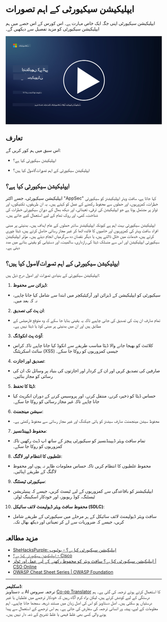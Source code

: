 <!--
CO_OP_TRANSLATOR_METADATA:
{
  "original_hash": "e4b56bb23078d3ffb7ad407d280b0c36",
  "translation_date": "2025-09-03T21:11:25+00:00",
  "source_file": "5.1 AppSec key concepts.md",
  "language_code": "ur"
}
-->
# ایپلیکیشن سیکیورٹی کے اہم تصورات

ایپلیکیشن سیکیورٹی اپنی جگہ ایک خاص مہارت ہے۔ اس کورس کے اس حصے میں ہم ایپلیکیشن سیکیورٹی کو مزید تفصیل سے دیکھیں گے۔

[![ویڈیو دیکھیں](../../translated_images/5-1_placeholder.29d7c06237ea84d113c4d91a72ee86a08f73f60187f2a32828c28cfda4f0aeb5.ur.png)](https://learn-video.azurefd.net/vod/player?id=d81dc210-ee8a-445a-aee0-aaf8a2b37af2)

## تعارف

اس سبق میں ہم کور کریں گے:

- ایپلیکیشن سیکیورٹی کیا ہے؟

- ایپلیکیشن سیکیورٹی کے اہم تصورات/اصول کیا ہیں؟

## ایپلیکیشن سیکیورٹی کیا ہے؟

ایپلیکیشن سیکیورٹی، جسے اکثر "AppSec" کہا جاتا ہے، سافٹ ویئر ایپلیکیشنز کو سیکیورٹی خطرات، کمزوریوں، اور حملوں سے محفوظ رکھنے کے عمل کو کہتے ہیں۔ یہ ان طریقوں، تکنیکوں، اور ٹولز پر مشتمل ہوتا ہے جو ایپلیکیشن کی ترقی، تعیناتی، اور دیکھ بھال کے دوران سیکیورٹی خطرات کی شناخت، کمی، اور روک تھام کے لیے استعمال کیے جاتے ہیں۔

ایپلیکیشن سیکیورٹی بہت اہم ہے کیونکہ ایپلیکیشنز سائبر حملوں کے عام اہداف ہیں۔ بدنیتی پر مبنی افراد سافٹ ویئر کی کمزوریوں اور خامیوں کا فائدہ اٹھا کر غیر مجاز رسائی حاصل کرتے ہیں، ڈیٹا چوری کرتے ہیں، خدمات میں خلل ڈالتے ہیں، یا دیگر نقصان دہ سرگرمیاں انجام دیتے ہیں۔ مؤثر ایپلیکیشن سیکیورٹی ایپلیکیشن اور اس سے منسلک ڈیٹا کی رازداری، سالمیت، اور دستیابی کو یقینی بنانے میں مدد دیتی ہے۔

## ایپلیکیشن سیکیورٹی کے اہم تصورات/اصول کیا ہیں؟

ایپلیکیشن سیکیورٹی کے بنیادی تصورات اور اصول درج ذیل ہیں:

1. **ڈیزائن سے محفوظ**:

- سیکیورٹی کو ایپلیکیشن کے ڈیزائن اور آرکیٹیکچر میں ابتدا سے شامل کیا جانا چاہیے، نہ کہ بعد میں۔

2. **ان پٹ کی تصدیق**:

- تمام صارف ان پٹ کی تصدیق کی جانی چاہیے تاکہ یہ یقینی بنایا جا سکے کہ وہ متوقع فارمیٹس کے مطابق ہیں اور ان میں بدنیتی پر مبنی کوڈ یا ڈیٹا نہیں ہے۔

3. **آؤٹ پٹ انکوڈنگ**:

- کلائنٹ کو بھیجا جانے والا ڈیٹا مناسب طریقے سے انکوڈ کیا جانا چاہیے تاکہ کراس سائٹ اسکرپٹنگ (XSS) جیسی کمزوریوں کو روکا جا سکے۔

4. **تصدیق اور اجازت**:

- صارفین کی تصدیق کریں اور ان کے کردار اور اجازتوں کی بنیاد پر وسائل تک ان کی رسائی کو مجاز بنائیں۔

5. **ڈیٹا کا تحفظ**:

- حساس ڈیٹا کو ذخیرہ کرنے، منتقل کرنے، اور پروسیس کرنے کے دوران انکرپٹ کیا جانا چاہیے تاکہ غیر مجاز رسائی کو روکا جا سکے۔

6. **سیشن مینجمنٹ**:

- محفوظ سیشن مینجمنٹ صارف سیشنز کو ہائی جیکنگ اور غیر مجاز رسائی سے محفوظ رکھتی ہے۔

7. **محفوظ ڈیپینڈنسیز**:

- تمام سافٹ ویئر ڈیپینڈنسیز کو سیکیورٹی پیچز کے ساتھ اپ ڈیٹ رکھیں تاکہ کمزوریوں کو روکا جا سکے۔

8. **غلطیوں کا انتظام اور لاگنگ**:

- محفوظ غلطیوں کا انتظام کریں تاکہ حساس معلومات ظاہر نہ ہوں اور محفوظ لاگنگ کے طریقے اپنائیں۔

9. **سیکیورٹی ٹیسٹنگ**:

- ایپلیکیشنز کو باقاعدگی سے کمزوریوں کے لیے ٹیسٹ کریں، جیسے کہ پینیٹریشن ٹیسٹنگ، کوڈ ریویوز، اور خودکار اسکیننگ ٹولز۔

10. **محفوظ سافٹ ویئر ڈیولپمنٹ لائف سائیکل (SDLC)**:

- سافٹ ویئر ڈیولپمنٹ لائف سائیکل کے ہر مرحلے میں سیکیورٹی کے طریقے شامل کریں، جیسے کہ ضروریات سے لے کر تعیناتی اور دیکھ بھال تک۔

## مزید مطالعہ

- [SheHacksPurple: ایپلیکیشن سیکیورٹی کیا ہے؟ - یوٹیوب](https://www.youtube.com/watch?v=eNmccQNzSSY)
- [ایپلیکیشن سیکیورٹی کیا ہے؟ - Cisco](https://www.cisco.com/c/en/us/solutions/security/application-first-security/what-is-application-security.html#~how-does-it-work)
- [ایپلیکیشن سیکیورٹی کیا ہے؟ سافٹ ویئر کو محفوظ رکھنے کے لیے عمل اور ٹولز | CSO Online](https://www.csoonline.com/article/566471/what-is-application-security-a-process-and-tools-for-securing-software.html)
- [OWASP Cheat Sheet Series | OWASP Foundation](https://owasp.org/www-project-cheat-sheets/)

---

**ڈسکلیمر**:  
یہ دستاویز AI ترجمہ سروس [Co-op Translator](https://github.com/Azure/co-op-translator) کا استعمال کرتے ہوئے ترجمہ کی گئی ہے۔ ہم درستگی کے لیے کوشش کرتے ہیں، لیکن براہ کرم آگاہ رہیں کہ خودکار ترجمے میں غلطیاں یا غیر درستیاں ہو سکتی ہیں۔ اصل دستاویز کو اس کی اصل زبان میں مستند ذریعہ سمجھا جانا چاہیے۔ اہم معلومات کے لیے، پیشہ ور انسانی ترجمہ کی سفارش کی جاتی ہے۔ ہم اس ترجمے کے استعمال سے پیدا ہونے والی کسی بھی غلط فہمی یا غلط تشریح کے ذمہ دار نہیں ہیں۔